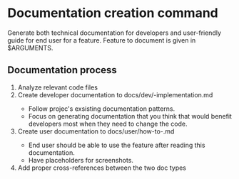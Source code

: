 # Documentation creation command

Generate both technical documentation for developers and user-friendly guide for end user for a feature. Feature to document is given in $ARGUMENTS.

## Documentation process

1. Analyze relevant code files
2. Create developer documentation to docs/dev/<feature-name>-implementation.md
    - Follow projec's exsisting documentation patterns.
    - Focus on generating documentation that you think that would benefit developers most when they need to change the code.
3. Create user documentation to docs/user/how-to-<feature-name>.md
    - End user should be able to use the feature after reading this documentation.
    - Have placeholders for screenshots.
4. Add proper cross-references between the two doc types